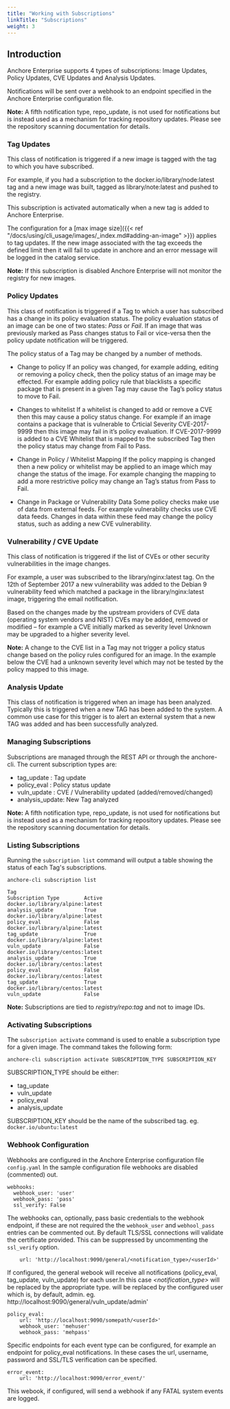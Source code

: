 ```yaml
---
title: "Working with Subscriptions"
linkTitle: "Subscriptions"
weight: 3
---
```


## Introduction

Anchore Enterprise supports 4 types of subscriptions: Image Updates, Policy Updates, CVE Updates and Analysis Updates.

Notifications will be sent over a webhook to an endpoint specified in the Anchore Enterprise configuration file.

**Note:** A fifth notification type, repo_update, is not used for notifications but is instead used as a mechanism for tracking repository updates. Please see the repository scanning documentation for details.

### Tag Updates

This class of notification is triggered if a new image is tagged with the tag to which you have subscribed.

For example, if you had a subscription to the docker.io/library/node:latest tag and a new image was built, tagged as library/note:latest and pushed to the registry.

This subscription is activated automatically when a new tag is added to Anchore Enterprise.

The configuration for a [max image size]({{< ref "/docs/using/cli_usage/images/_index.md#adding-an-image" >}}) applies to tag updates. If the new image associated with the tag exceeds the defined limit then it will fail to update in anchore and an error message will be logged in the catalog service. 

**Note:** If this subscription is disabled Anchore Enterprise will not monitor the registry for new images.

### Policy Updates

This class of notification is triggered if a Tag to which a user has subscribed has a change in its policy evaluation status. The policy evaluation status of an image can be one of two states: *Pass* or *Fail*. If an image that was previously marked as Pass changes status to Fail or vice-versa then the policy update notification will be triggered.

The policy status of a Tag may be changed by a number of methods.

- Change to policy If an policy was changed, for example adding, editing or removing a policy check, then the policy status of an image may be effected. For example adding policy rule that blacklists a specific package that is present in a given Tag may cause the Tag’s policy status to move to Fail.

- Changes to whitelist If a whitelist is changed to add or remove a CVE then this may cause a policy status change. For example if an image contains a package that is vulnerable to Crticial Severity CVE-2017-9999 then this image may fail in it’s policy evaluation. If CVE-2017-9999 is added to a CVE Whitelist that is mapped to the subscribed Tag then the policy status may change from Fail to Pass.

- Change in Policy / Whitelist Mapping If the policy mapping is changed then a new policy or whitelist may be applied to an image which may change the status of the image. For example changing the mapping to add a more restrictive policy may change an Tag’s status from Pass to Fail.

- Change in Package or Vulnerability Data Some policy checks make use of data from external feeds. For example vulnerability checks use CVE data feeds. Changes in data within these feed may change the policy status, such as adding a new CVE vulnerability.

### Vulnerability / CVE Update

This class of notification is triggered if the list of CVEs or other security vulnerabilities in the image changes.

For example, a user was subscribed to the library/nginx:latest tag. On the 12th of September 2017 a new vulnerability was added to the Debian 9 vulnerability feed which matched a package in the library/nginx:latest image, triggering the email notification.

Based on the changes made by the upstream providers of CVE data (operating system vendors and NIST) CVEs may be added, removed or modified – for example a CVE initially marked as severity level Unknown may be upgraded to a higher severity level.

**Note:** A change to the CVE list in a Tag may not trigger a policy status change based on the policy rules configured for an image. In the example below the CVE had a unknown severity level which may not be tested by the policy mapped to this image.

### Analysis Update

This class of notification is triggered when an image has been analyzed. Typically this is triggered when a new TAG has been added to the system.
A common use case for this trigger is to alert an external system that a new TAG was added and has been successfully analyzed.

### Managing Subscriptions

Subscriptions are managed through the REST API or through the anchore-cli. The current subscription types are:

- tag_update : Tag update
- policy_eval : Policy status update
- vuln_update : CVE / Vulnerability updated (added/removed/changed)
- analysis_update: New Tag analyzed


**Note:** A fifth notification type, repo_update, is not used for notifications but is instead used as a mechanism for tracking repository updates. Please see the repository scanning documentation for details.

### Listing Subscriptions

Running the `subscription list` command will output a table showing the status of each Tag's subscriptions.

```
anchore-cli subscription list

Tag                                                            Subscription Type        Active        
docker.io/library/alpine:latest                                analysis_update          True          
docker.io/library/alpine:latest                                policy_eval              False         
docker.io/library/alpine:latest                                tag_update               True          
docker.io/library/alpine:latest                                vuln_update              False         
docker.io/library/centos:latest                                analysis_update          True          
docker.io/library/centos:latest                                policy_eval              False         
docker.io/library/centos:latest                                tag_update               True          
docker.io/library/centos:latest                                vuln_update              False  
```

**Note:** Subscriptions are tied to *registry/repo:tag* and not to image IDs.

### Activating Subscriptions

The `subscription activate` command is used to enable a subscription type for a given image. The command takes the following form:

`anchore-cli subscription activate SUBSCRIPTION_TYPE SUBSCRIPTION_KEY`

SUBSCRIPTION_TYPE should be either: 

- tag_update
- vuln_update
- policy_eval
- analysis_update

SUBSCRIPTION_KEY should be the name of the subscribed tag. eg. `docker.io/ubuntu:latest`

### Webhook Configuration

Webhooks are configured in the Anchore Enterprise configuration file `config.yaml` In the sample configuration file webhooks are disabled (commented) out.

```
webhooks:
  webhook_user: 'user'
  webhook_pass: 'pass'
  ssl_verify: False
```

The webhooks can, optionally, pass basic credentials to the webhook endpoint, if these are not required the the `webhook_user` and `webhool_pass` entries can be commented out. By default TLS/SSL connections will validate the certificate provided. This can be suppressed by uncommenting the `ssl_verify` option.

``` general:
    url: 'http://localhost:9090/general/<notification_type>/<userId>'
```

If configured, the general webook will receive all notifications (policy_eval, tag_update, vuln_update) for each user.In this case *<notification_type>* will be replaced by the appropriate type. will be replaced by the configured user which is, by default, admin. eg. http://localhost:9090/general/vuln_update/admin'

```
policy_eval:
    url: 'http://localhost:9090/somepath/<userId>'
    webhook_user: 'mehuser'
    webhook_pass: 'mehpass'
```

Specific endpoints for each event type can be configured, for example an endpoint for policy_eval notifications. In these cases the url, username, password and SSL/TLS verification can be specified.

```
error_event:
    url: 'http://localhost:9090/error_event/'
```

This webook, if configured, will send a webhook if any FATAL system events are logged.

